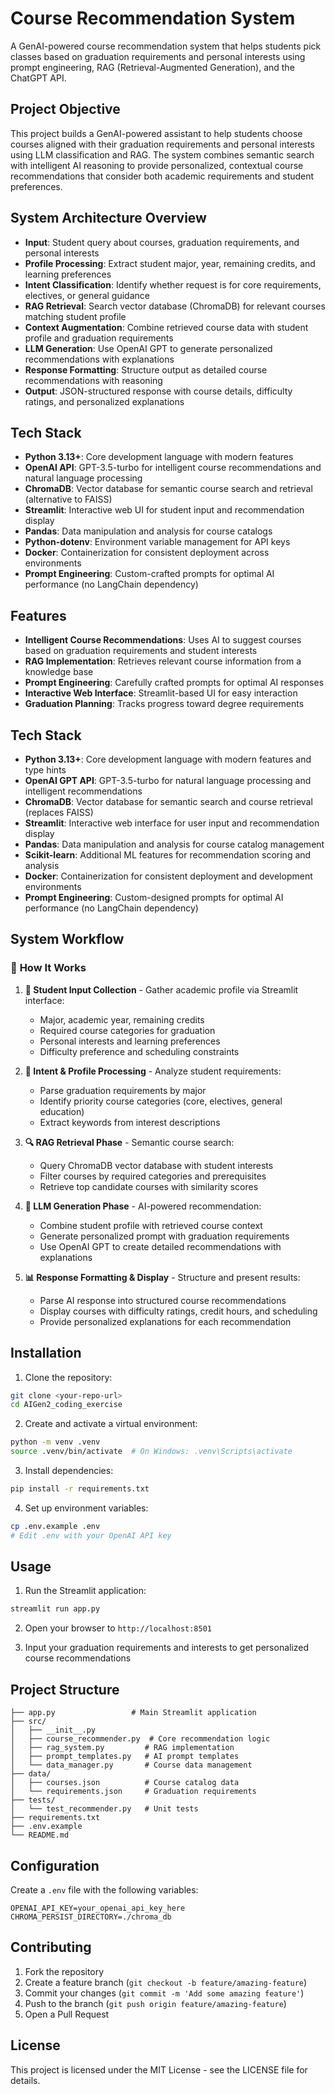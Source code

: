 # Course Recommendation System

A GenAI-powered course recommendation system that helps students pick classes based on graduation requirements and personal interests using prompt engineering, RAG (Retrieval-Augmented Generation), and the ChatGPT API.

## Project Objective

This project builds a GenAI-powered assistant to help students choose courses aligned with their graduation requirements and personal interests using LLM classification and RAG. The system combines semantic search with intelligent AI reasoning to provide personalized, contextual course recommendations that consider both academic requirements and student preferences.

## System Architecture Overview

- **Input**: Student query about courses, graduation requirements, and personal interests
- **Profile Processing**: Extract student major, year, remaining credits, and learning preferences  
- **Intent Classification**: Identify whether request is for core requirements, electives, or general guidance
- **RAG Retrieval**: Search vector database (ChromaDB) for relevant courses matching student profile
- **Context Augmentation**: Combine retrieved course data with student profile and graduation requirements
- **LLM Generation**: Use OpenAI GPT to generate personalized recommendations with explanations
- **Response Formatting**: Structure output as detailed course recommendations with reasoning
- **Output**: JSON-structured response with course details, difficulty ratings, and personalized explanations

## Tech Stack

- **Python 3.13+**: Core development language with modern features
- **OpenAI API**: GPT-3.5-turbo for intelligent course recommendations and natural language processing
- **ChromaDB**: Vector database for semantic course search and retrieval (alternative to FAISS)
- **Streamlit**: Interactive web UI for student input and recommendation display
- **Pandas**: Data manipulation and analysis for course catalogs
- **Python-dotenv**: Environment variable management for API keys
- **Docker**: Containerization for consistent deployment across environments
- **Prompt Engineering**: Custom-crafted prompts for optimal AI performance (no LangChain dependency)

## Features

- **Intelligent Course Recommendations**: Uses AI to suggest courses based on graduation requirements and student interests
- **RAG Implementation**: Retrieves relevant course information from a knowledge base
- **Prompt Engineering**: Carefully crafted prompts for optimal AI responses
- **Interactive Web Interface**: Streamlit-based UI for easy interaction
- **Graduation Planning**: Tracks progress toward degree requirements

## Tech Stack

- **Python 3.13+**: Core development language with modern features and type hints
- **OpenAI GPT API**: GPT-3.5-turbo for natural language processing and intelligent recommendations
- **ChromaDB**: Vector database for semantic search and course retrieval (replaces FAISS)
- **Streamlit**: Interactive web interface for user input and recommendation display
- **Pandas**: Data manipulation and analysis for course catalog management
- **Scikit-learn**: Additional ML features for recommendation scoring and analysis
- **Docker**: Containerization for consistent deployment and development environments
- **Prompt Engineering**: Custom-designed prompts for optimal AI performance (no LangChain dependency)

## System Workflow

### 🔄 **How It Works**

1. **📝 Student Input Collection** - Gather academic profile via Streamlit interface:
   - Major, academic year, remaining credits
   - Required course categories for graduation
   - Personal interests and learning preferences
   - Difficulty preference and scheduling constraints

2. **🎯 Intent & Profile Processing** - Analyze student requirements:
   - Parse graduation requirements by major
   - Identify priority course categories (core, electives, general education)
   - Extract keywords from interest descriptions

3. **🔍 RAG Retrieval Phase** - Semantic course search:
   - Query ChromaDB vector database with student interests
   - Filter courses by required categories and prerequisites
   - Retrieve top candidate courses with similarity scores

4. **🤖 LLM Generation Phase** - AI-powered recommendation:
   - Combine student profile with retrieved course context
   - Generate personalized prompt with graduation requirements
   - Use OpenAI GPT to create detailed recommendations with explanations

5. **📊 Response Formatting & Display** - Structure and present results:
   - Parse AI response into structured course recommendations
   - Display courses with difficulty ratings, credit hours, and scheduling
   - Provide personalized explanations for each recommendation

## Installation

1. Clone the repository:
```bash
git clone <your-repo-url>
cd AIGen2_coding_exercise
```

2. Create and activate a virtual environment:
```bash
python -m venv .venv
source .venv/bin/activate  # On Windows: .venv\Scripts\activate
```

3. Install dependencies:
```bash
pip install -r requirements.txt
```

4. Set up environment variables:
```bash
cp .env.example .env
# Edit .env with your OpenAI API key
```

## Usage

1. Run the Streamlit application:
```bash
streamlit run app.py
```

2. Open your browser to `http://localhost:8501`

3. Input your graduation requirements and interests to get personalized course recommendations

## Project Structure

```
├── app.py                 # Main Streamlit application
├── src/
│   ├── __init__.py
│   ├── course_recommender.py  # Core recommendation logic
│   ├── rag_system.py         # RAG implementation
│   ├── prompt_templates.py   # AI prompt templates
│   └── data_manager.py       # Course data management
├── data/
│   ├── courses.json          # Course catalog data
│   └── requirements.json     # Graduation requirements
├── tests/
│   └── test_recommender.py   # Unit tests
├── requirements.txt
├── .env.example
└── README.md
```

## Configuration

Create a `.env` file with the following variables:
```
OPENAI_API_KEY=your_openai_api_key_here
CHROMA_PERSIST_DIRECTORY=./chroma_db
```

## Contributing

1. Fork the repository
2. Create a feature branch (`git checkout -b feature/amazing-feature`)
3. Commit your changes (`git commit -m 'Add some amazing feature'`)
4. Push to the branch (`git push origin feature/amazing-feature`)
5. Open a Pull Request

## License

This project is licensed under the MIT License - see the LICENSE file for details.
